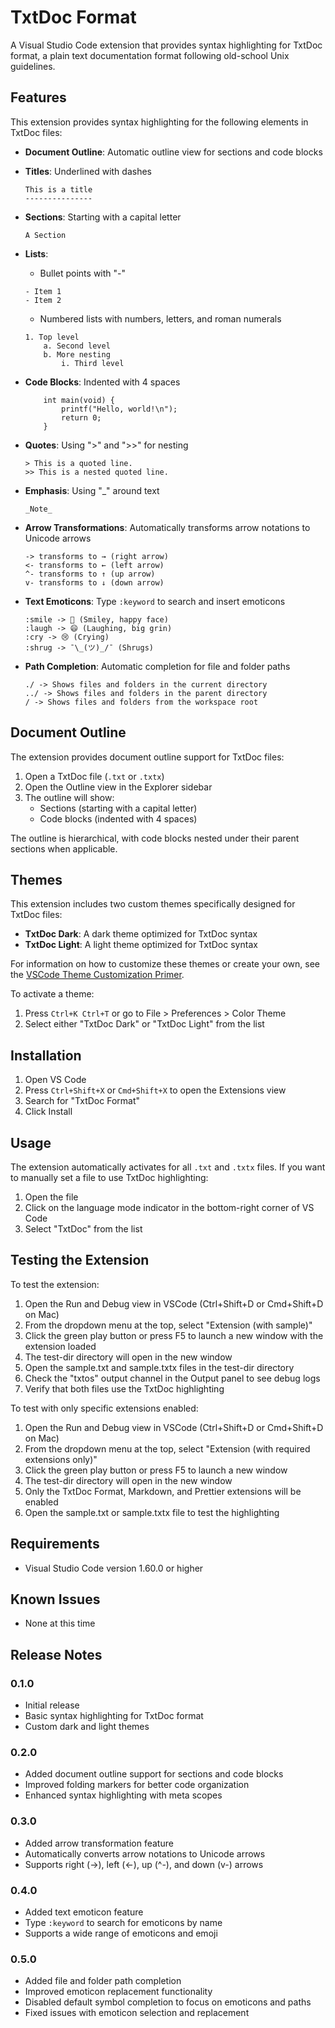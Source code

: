 # TxtDoc Format

A Visual Studio Code extension that provides syntax highlighting for TxtDoc
format, a plain text documentation format following old-school Unix guidelines.

## Features

This extension provides syntax highlighting for the following elements in TxtDoc
files:

- **Document Outline**: Automatic outline view for sections and code blocks
- **Titles**: Underlined with dashes

  ```text
  This is a title
  ---------------
  ```

- **Sections**: Starting with a capital letter

  ```text
  A Section
  ```

- **Lists**:

  - Bullet points with "-"

  ```text
  - Item 1
  - Item 2
  ```

  - Numbered lists with numbers, letters, and roman numerals

  ```text
  1. Top level
      a. Second level
      b. More nesting
          i. Third level
  ```

- **Code Blocks**: Indented with 4 spaces

  ```text
      int main(void) {
          printf("Hello, world!\n");
          return 0;
      }
  ```

- **Quotes**: Using ">" and ">>" for nesting

  ```text
  > This is a quoted line.
  >> This is a nested quoted line.
  ```

- **Emphasis**: Using "_" around text

  ```text
  _Note_
  ```

- **Arrow Transformations**: Automatically transforms arrow notations to Unicode arrows

  ```text
  -> transforms to → (right arrow)
  <- transforms to ← (left arrow)
  ^- transforms to ↑ (up arrow)
  v- transforms to ↓ (down arrow)
  ```

- **Text Emoticons**: Type `:keyword` to search and insert emoticons

  ```text
  :smile -> 🙂 (Smiley, happy face)
  :laugh -> 😄 (Laughing, big grin)
  :cry -> 😢 (Crying)
  :shrug -> ¯\_(ツ)_/¯ (Shrugs)
  ```

- **Path Completion**: Automatic completion for file and folder paths

  ```text
  ./ -> Shows files and folders in the current directory
  ../ -> Shows files and folders in the parent directory
  / -> Shows files and folders from the workspace root
  ```

## Document Outline

The extension provides document outline support for TxtDoc files:

1. Open a TxtDoc file (`.txt` or `.txtx`)
2. Open the Outline view in the Explorer sidebar
3. The outline will show:
   - Sections (starting with a capital letter)
   - Code blocks (indented with 4 spaces)

The outline is hierarchical, with code blocks nested under their parent sections when applicable.

## Themes

This extension includes two custom themes specifically designed for TxtDoc
files:

- **TxtDoc Dark**: A dark theme optimized for TxtDoc syntax
- **TxtDoc Light**: A light theme optimized for TxtDoc syntax

For information on how to customize these themes or create your own, see the [VSCode Theme Customization Primer](docs/vscode-theme-primer.md).

To activate a theme:

1. Press `Ctrl+K Ctrl+T` or go to File > Preferences > Color Theme
2. Select either "TxtDoc Dark" or "TxtDoc Light" from the list

## Installation

1. Open VS Code
2. Press `Ctrl+Shift+X` or `Cmd+Shift+X` to open the Extensions view
3. Search for "TxtDoc Format"
4. Click Install

## Usage

The extension automatically activates for all `.txt` and `.txtx` files. If you want to
manually set a file to use TxtDoc highlighting:

1. Open the file
2. Click on the language mode indicator in the bottom-right corner of VS Code
3. Select "TxtDoc" from the list

## Testing the Extension

To test the extension:

1. Open the Run and Debug view in VSCode (Ctrl+Shift+D or Cmd+Shift+D on Mac)
2. From the dropdown menu at the top, select "Extension (with sample)"
3. Click the green play button or press F5 to launch a new window with the extension loaded
4. The test-dir directory will open in the new window
5. Open the sample.txt and sample.txtx files in the test-dir directory
6. Check the "txtos" output channel in the Output panel to see debug logs
7. Verify that both files use the TxtDoc highlighting

To test with only specific extensions enabled:

1. Open the Run and Debug view in VSCode (Ctrl+Shift+D or Cmd+Shift+D on Mac)
2. From the dropdown menu at the top, select "Extension (with required extensions only)"
3. Click the green play button or press F5 to launch a new window
4. The test-dir directory will open in the new window
5. Only the TxtDoc Format, Markdown, and Prettier extensions will be enabled
6. Open the sample.txt or sample.txtx file to test the highlighting

## Requirements

- Visual Studio Code version 1.60.0 or higher

## Known Issues

- None at this time

## Release Notes

### 0.1.0

- Initial release
- Basic syntax highlighting for TxtDoc format
- Custom dark and light themes

### 0.2.0

- Added document outline support for sections and code blocks
- Improved folding markers for better code organization
- Enhanced syntax highlighting with meta scopes

### 0.3.0

- Added arrow transformation feature
- Automatically converts arrow notations to Unicode arrows
- Supports right (->), left (<-), up (^-), and down (v-) arrows

### 0.4.0

- Added text emoticon feature
- Type `:keyword` to search for emoticons by name
- Supports a wide range of emoticons and emoji

### 0.5.0

- Added file and folder path completion
- Improved emoticon replacement functionality
- Disabled default symbol completion to focus on emoticons and paths
- Fixed issues with emoticon selection and replacement
